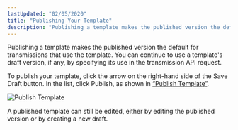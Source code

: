 ```yaml
---
lastUpdated: "02/05/2020"
title: "Publishing Your Template"
description: "Publishing a template makes the published version the default for transmissions that use the template You can continue to use a template's draft version if any by specifying its use in the transmission API request To publish your template click the arrow on the right hand side of the Save..."
---
```


Publishing a template makes the published version the default for transmissions that use the template. You can continue to use a template's draft version, if any, by specifying its use in the transmission API request.

To publish your template, click the arrow on the right-hand side of the Save Draft button. In the list, click Publish, as shown in [“Publish Template”](/momentum/4/web-ui-templates-publish#figure_publish_template).

<a name="figure_publish_template"></a> 


![Publish Template](images/publish_template.png)

A published template can still be edited, either by editing the published version or by creating a new draft.
